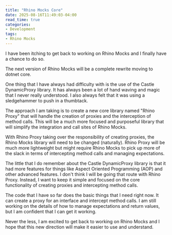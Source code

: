 ```yaml
---
title: "Rhino Mocks Core"
date: 2025-08-16T11:49:03-04:00
read_time: true
categories:
- Development
tags:
- Rhino Mocks
---
```


I have been itching to get back to working on Rhino Mocks and I finally have a chance to do so.

The next version of Rhino Mocks will be a complete rewrite moving to dotnet core.

One thing that I have always had difficulty with is the use of the Castle DynamicProxy library. It has always been a lot of hand waving and magic that I never really understood. I also always felt that it was using a sledgehammer to push in a thumbtack.

The approach I am taking is to create a new core library named "Rhino Proxy" that will handle the creation of proxies and the interception of method calls. This will be a much more focused and purposeful library that will simplify the integration and call sites of Rhino Mocks.

With Rhino Proxy taking over the responsibility of creating proxies, the Rhino Mocks library will need to be changed (naturally). Rhino Proxy will be much more lightweight but might require Rhino Mocks to pick up more of the slack in terms of intercepting method calls and managing expectations.

The little that I do remember about the Castle DynamicProxy library is that it had more features for things like Aspect Oriented Programming (AOP) and other advanced features. I don't think I will be going that route with Rhino Proxy. Instead, I want to keep it simple and focused on the core functionality of creating proxies and intercepting method calls.

The code that I have so far does the basic things that I need right now. It can create a proxy for an interface and intercept method calls. I am still working on the details of how to manage expectations and return values, but I am confident that I can get it working.

Never the less, I am excited to get back to working on Rhino Mocks and I hope that this new direction will make it easier to use and understand.
